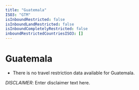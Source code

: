 ```yaml
---
title: "Guatemala"
ISO3: "GTM"
isInboundRestricted: false
isInboundLandRestricted: false
isInboundCompletelyRestricted: false
inboundRestrictedCountriesISO3: []
---
```


# Guatemala

* There is no travel restriction data available for Guatemala.

*DISCLAIMER*: Enter disclaimer text here.
